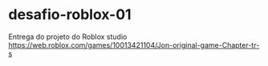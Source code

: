 # desafio-roblox-01

Entrega do projeto do Roblox studio
https://web.roblox.com/games/10013421104/Jon-original-game-Chapter-tr-s

